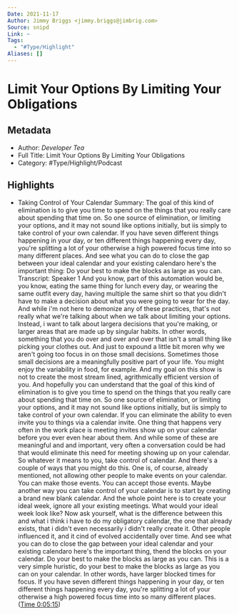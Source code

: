```yaml
---
Date: 2021-11-17
Author: Jimmy Briggs <jimmy.briggs@jimbrig.com>
Source: snipd
Link: ~
Tags:
  - "#Type/Highlight"
Aliases: []
---
```


# Limit Your Options By Limiting Your Obligations

## Metadata

* Author: *Developer Tea*
* Full Title: Limit Your Options By Limiting Your Obligations
* Category: #Type/Highlight/Podcast

## Highlights

* Taking Control of Your Calendar
  Summary:
  The goal of this kind of elimination is to give you time to spend on the things that you really care about spending that time on. So one source of elimination, or limiting your options, and it may not sound like options initially, but iis simply to take control of your own calendar. If you have seven different things happening in your day, or ten different things happening every day, you're splitting a lot of your otherwise a high powered focus time into so many different places. And see what you can do to close the gap between your ideal calendar and your existing calendaro here's the important thing: Do your best to make the blocks as large as you can.
  Transcript:
  Speaker 1
  And you know, part of this automation would be, you know, eating the same thing for lunch every day, or wearing the same outfit every day, having multiple the same shirt so that you didn't have to make a decision about what you were going to wear for the day. And while i'm not here to demonize any of these practices, that's not really what we're talking about when we talk about limiting your options. Instead, i want to talk about largera decisions that you're making, or larger areas that are made up by singular habits. In other words, something that you do over and over and over that isn't a small thing like picking your clothes out. And just to expound a little bit moren why we aren't going too focus in on those small decisions. Sometimes those small decisions are a meaningfully positive part of your life. You might enjoy the variability in food, for example. And my goal on this show is not to create the most stream lined, agrithmically efficient version of you. And hopefully you can understand that the goal of this kind of elimination is to give you time to spend on the things that you really care about spending that time on. So one source of elimination, or limiting your options, and it may not sound like options initially, but iis simply to take control of your own calendar. If you can eliminate the ability to even invite you to things via a calendar invite. One thing that happens very often in the work place is meeting invites show up on your calendar before you ever even hear about them. And while some of these are meaningful and and important, very often a conversation could be had that would eliminate this need for meeting showing up on your calendar. So whatever it means to you, take control of calendar. And there's a couple of ways that you might do this. One is, of course, already mentioned, not allowing other people to make events on your calendar. You can make those events. You can accept those events. Maybe another way you can take control of your calendar is to start by creating a brand new blank calendar. And the whole point here is to create your ideal week, ignore all your existing meetings. What would your ideal week look like? Now ask yourself, what is the difference between this and what i think i have to do my obligatory calendar, the one that already exists, that i didn't even necessarily i didn't really create it. Other people influenced it, and it cind of evolved accidentally over time. And see what you can do to close the gap between your ideal calendar and your existing calendaro here's the important thing, thend the blocks on your calendar. Do your best to make the blocks as large as you can. This is a very simple huristic, do your best to make the blocks as large as you can on your calendar. In other words, have larger blocked times for focus. If you have seven different things happening in your day, or ten different things happening every day, you're splitting a lot of your otherwise a high powered focus time into so many different places. ([Time 0:05:15](https://share.snipd.com/snip/a2c31878-4922-4802-a064-90bfa94759b6))
